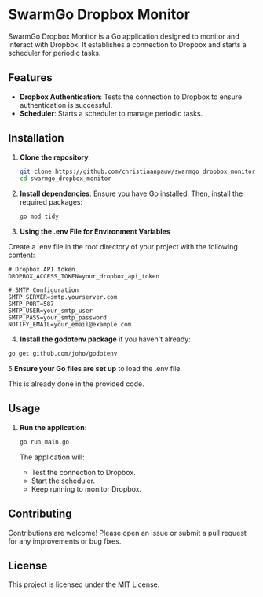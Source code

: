 # SwarmGo Dropbox Monitor

SwarmGo Dropbox Monitor is a Go application designed to monitor and interact with Dropbox. It establishes a connection to Dropbox and starts a scheduler for periodic tasks.

## Features

- **Dropbox Authentication**: Tests the connection to Dropbox to ensure authentication is successful.
- **Scheduler**: Starts a scheduler to manage periodic tasks.

## Installation

1. **Clone the repository**:
    ```bash
    git clone https://github.com/christiaanpauw/swarmgo_dropbox_monitor.git
    cd swarmgo_dropbox_monitor
    ```

2. **Install dependencies**:
    Ensure you have Go installed. Then, install the required packages:
    ```bash
    go mod tidy
    ```

3. **Using the .env File for Environment Variables**
   
Create a .env file in the root directory of your project with the following content:


``` env
# Dropbox API token
DROPBOX_ACCESS_TOKEN=your_dropbox_api_token

# SMTP Configuration
SMTP_SERVER=smtp.yourserver.com
SMTP_PORT=587
SMTP_USER=your_smtp_user
SMTP_PASS=your_smtp_password
NOTIFY_EMAIL=your_email@example.com
```
4. **Install the godotenv package** if you haven't already:

```bash
go get github.com/joho/godotenv
```

5 **Ensure your Go files are set up** to load the .env file.

This is already done in the provided code.

## Usage

1. **Run the application**:
    ```bash
    go run main.go
    ```

    The application will:
    - Test the connection to Dropbox.
    - Start the scheduler.
    - Keep running to monitor Dropbox.

## Contributing

Contributions are welcome! Please open an issue or submit a pull request for any improvements or bug fixes.

## License

This project is licensed under the MIT License.
